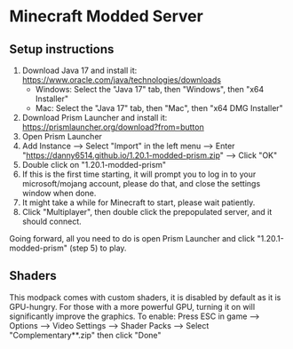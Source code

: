 # Minecraft Modded Server

## Setup instructions
1. Download Java 17 and install it: https://www.oracle.com/java/technologies/downloads
   - Windows: Select the "Java 17" tab, then "Windows", then "x64 Installer"
   - Mac: Select the "Java 17" tab, then "Mac", then "x64 DMG Installer"
2. Download Prism Launcher and install it: https://prismlauncher.org/download?from=button
3. Open Prism Launcher
4. Add Instance --> Select "Import" in the left menu --> Enter "https://danny6514.github.io/1.20.1-modded-prism.zip" --> Click "OK"
5. Double click on "1.20.1-modded-prism"
6. If this is the first time starting, it will prompt you to log in to your microsoft/mojang account, please do that, and close the settings window when done.
7. It might take a while for Minecraft to start, please wait patiently.
8. Click "Multiplayer", then double click the prepopulated server, and it should connect.

Going forward, all you need to do is open Prism Launcher and click "1.20.1-modded-prism" (step 5) to play.

## Shaders

This modpack comes with custom shaders, it is disabled by default as it is GPU-hungry. For those with a more powerful GPU, turning it on will significantly improve the graphics. To enable: Press ESC in game --> Options --> Video Settings --> Shader Packs --> Select "Complementary**.zip" then click "Done"
